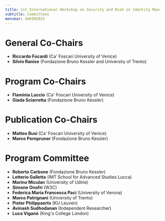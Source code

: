 ```yaml
---
title: 1st International Workshop on Security and Risk in Identity Management (SeRIM 2025)
subtitle: Committees
menubar: SeRIM2025
---
```


# General Co-Chairs
- **Riccardo Focardi** (Ca' Foscari University of Venice)
- **Silvio Ranise** (Fondazione Bruno Kessler and University of Trento)

# Program Co-Chairs
- **Flaminia Luccio** (Ca' Foscari University of Venice)
- **Giada Sciarretta** (Fondazione Bruno Kessler)

# Publication Co-Chairs
- **Matteo Busi** (Ca' Foscari University of Venice)
- **Marco Pernpruner** (Fondazione Bruno Kessler)

# Program Committee
- **Roberto Carbone** (Fondazione Bruno Kessler)
- **Letterio Galletta** (IMT School for Advanced Studies Lucca)
- **Marino Miculan** (University of Udine)
- **Simone Onofri** (W3C)
- **Federica Maria Francesca Paci** (University of Verona)
- **Marco Patrignani** (University of Trento)
- **Pieter Philippaerts** (KU Leuven)
- **Avinash Sudhodanan** (Independent Researcher)
- **Luca Viganò** (King's College London)